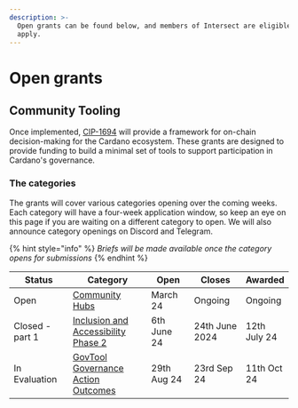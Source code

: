 ```yaml
---
description: >-
  Open grants can be found below, and members of Intersect are eligible to
  apply.
---
```


# Open grants

## Community Tooling

Once implemented, [CIP-1694](https://github.com/JaredCorduan/CIPs/tree/voltaire-v1/CIP-1694) will provide a framework for on-chain decision-making for the Cardano ecosystem. These grants are designed to provide funding to build a minimal set of tools to support participation in Cardano's governance.

### The categories

The grants will cover various categories opening over the coming weeks. Each category will have a four-week application window, so keep an eye on this page if you are waiting on a different category to open. We will also announce category openings on Discord and Telegram.

{% hint style="info" %}
_Briefs will be made available once the category opens for submissions_
{% endhint %}



<table data-full-width="true"><thead><tr><th width="170">Status</th><th width="317">Category</th><th width="146">Open</th><th width="159">Closes</th><th>Awarded</th></tr></thead><tbody><tr><td>Open</td><td><a href="community-hubs.md">Community Hubs</a></td><td>March 24</td><td>Ongoing</td><td>Ongoing</td></tr><tr><td>Closed - part 1</td><td><a href="https://docs.intersectmbo.org/intersect-community-grants/open-grants/inclusion-and-accessibility-phase-2">Inclusion and Accessibility Phase 2</a></td><td>6th June 24</td><td>24th June 2024</td><td>12th July 24</td></tr><tr><td>In Evaluation</td><td><a href="https://docs.intersectmbo.org/intersect-community-grants/open-grants/govtool-governance-action-outcome">GovTool Governance Action Outcomes</a></td><td>29th Aug 24</td><td>23rd Sep 24</td><td>11th Oct 24</td></tr></tbody></table>

